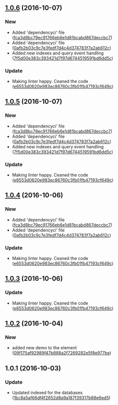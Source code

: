 <a name="1.0.6"></a>
## [1.0.6](https://github.com/advanced-rest-client/arc-database/compare/1.0.2...v1.0.6) (2016-10-07)


### New

* Added 'dependencyci' file ([fca3d8bc79ec91766eb6e1d81bcabd867deccbc7](https://github.com/advanced-rest-client/arc-database/commit/fca3d8bc79ec91766eb6e1d81bcabd867deccbc7))
* Added 'dependencyci' file ([0afb2b03c9c7e3fedf7d4c4d374783f7a2ab612c](https://github.com/advanced-rest-client/arc-database/commit/0afb2b03c9c7e3fedf7d4c4d374783f7a2ab612c))
* Added new indexes and query event handling ([7f5d00e383c393421d7f97d6744519591bd6dd5c](https://github.com/advanced-rest-client/arc-database/commit/7f5d00e383c393421d7f97d6744519591bd6dd5c))

### Update

* Making linter happy. Ceaned the code ([e6553d0620e983ec86760c3fb01fb47193cf649c](https://github.com/advanced-rest-client/arc-database/commit/e6553d0620e983ec86760c3fb01fb47193cf649c))



<a name="1.0.5"></a>
## [1.0.5](https://github.com/advanced-rest-client/arc-database/compare/1.0.2...v1.0.5) (2016-10-07)


### New

* Added 'dependencyci' file ([fca3d8bc79ec91766eb6e1d81bcabd867deccbc7](https://github.com/advanced-rest-client/arc-database/commit/fca3d8bc79ec91766eb6e1d81bcabd867deccbc7))
* Added 'dependencyci' file ([0afb2b03c9c7e3fedf7d4c4d374783f7a2ab612c](https://github.com/advanced-rest-client/arc-database/commit/0afb2b03c9c7e3fedf7d4c4d374783f7a2ab612c))
* Added new indexes and query event handling ([7f5d00e383c393421d7f97d6744519591bd6dd5c](https://github.com/advanced-rest-client/arc-database/commit/7f5d00e383c393421d7f97d6744519591bd6dd5c))

### Update

* Making linter happy. Ceaned the code ([e6553d0620e983ec86760c3fb01fb47193cf649c](https://github.com/advanced-rest-client/arc-database/commit/e6553d0620e983ec86760c3fb01fb47193cf649c))



<a name="1.0.4"></a>
## [1.0.4](https://github.com/advanced-rest-client/arc-database/compare/1.0.2...v1.0.4) (2016-10-06)


### New

* Added 'dependencyci' file ([fca3d8bc79ec91766eb6e1d81bcabd867deccbc7](https://github.com/advanced-rest-client/arc-database/commit/fca3d8bc79ec91766eb6e1d81bcabd867deccbc7))
* Added 'dependencyci' file ([0afb2b03c9c7e3fedf7d4c4d374783f7a2ab612c](https://github.com/advanced-rest-client/arc-database/commit/0afb2b03c9c7e3fedf7d4c4d374783f7a2ab612c))

### Update

* Making linter happy. Ceaned the code ([e6553d0620e983ec86760c3fb01fb47193cf649c](https://github.com/advanced-rest-client/arc-database/commit/e6553d0620e983ec86760c3fb01fb47193cf649c))



<a name="1.0.3"></a>
## [1.0.3](https://github.com/advanced-rest-client/arc-database/compare/1.0.2...v1.0.3) (2016-10-06)


### Update

* Making linter happy. Ceaned the code ([e6553d0620e983ec86760c3fb01fb47193cf649c](https://github.com/advanced-rest-client/arc-database/commit/e6553d0620e983ec86760c3fb01fb47193cf649c))



<a name="1.0.2"></a>
## [1.0.2](https://github.com/advanced-rest-client/arc-database/compare/1.0.1...v1.0.2) (2016-10-04)


### New

* added new demo to the element ([09f175af92989f47b888a2f7269282e5f8e977be](https://github.com/advanced-rest-client/arc-database/commit/09f175af92989f47b888a2f7269282e5f8e977be))



<a name="1.0.1"></a>
## 1.0.1 (2016-10-03)


### Update

* Updated indexed for the databases ([1bc8a5af66df4f2652d8a9a187f39317b88e6ed5](https://github.com/advanced-rest-client/arc-database/commit/1bc8a5af66df4f2652d8a9a187f39317b88e6ed5))



